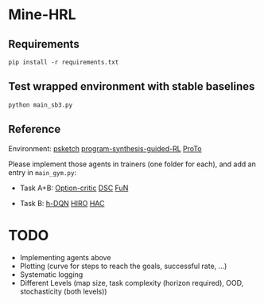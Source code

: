 # Mine-HRL

## Requirements
`pip install -r requirements.txt`

## Test wrapped environment with stable baselines
`python main_sb3.py`

## Reference
Environment:
    [psketch](https://github.com/jacobandreas/psketch)
    [program-synthesis-guided-RL](https://github.com/yycdavid/program-synthesis-guided-RL)
    [ProTo](https://github.com/sjtuytc/Neurips21-ProTo-Program-guided-Transformers-for-Program-guided-Tasks)

Please implement those agents in trainers (one folder for each), and add an entry in `main_gym.py`:
- Task A+B:
    [Option-critic](https://github.com/lweitkamp/option-critic-pytorch)
    [DSC](https://github.com/deep-skill-chaining/deep-skill-chaining)
    [FuN](https://github.com/lweitkamp/feudalnets-pytorch)

- Task B:
    [h-DQN](https://github.com/skumar9876/Hierarchical-DQN)
    [HIRO](https://github.com/watakandai/hiro_pytorch)
    [HAC](https://github.com/andrew-j-levy/Hierarchical-Actor-Critc-HAC-)


# TODO
- Implementing agents above
- Plotting (curve for steps to reach the goals, successful rate, ...)
- Systematic logging
- Different Levels (map size, task complexity (horizon required), OOD, stochasticity (both levels))
